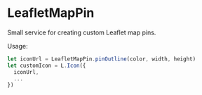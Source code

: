 # LeafletMapPin
Small service for creating custom Leaflet map pins.

Usage:
```javascript
let iconUrl = LeafletMapPin.pinOutline(color, width, height)
let customIcon = L.Icon({
  iconUrl,
  ...
})
```
